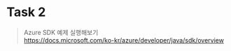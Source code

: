 # Task 2
> Azure SDK 예제 실행해보기  
> https://docs.microsoft.com/ko-kr/azure/developer/java/sdk/overview

